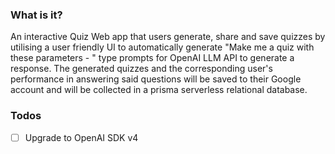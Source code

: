 ### What is it?
An interactive Quiz Web app that users generate, share and save quizzes by utilising a user friendly UI to automatically generate "Make me a quiz with these parameters - " type prompts for OpenAI LLM API to generate a response. The generated quizzes and the corresponding user's performance in answering said questions will be saved to their Google account and will be collected in a prisma serverless relational database.

### Todos

- [ ] Upgrade to OpenAI SDK v4
